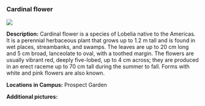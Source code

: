 ### Cardinal flower
![](http://www.astro.princeton.edu/~ruixu/fig/CardinalFlower.jpg)

**Description:** Cardinal flower  is a species of Lobelia native to the Americas. It is a perennial herbaceous plant that grows up to 1.2 m  tall and is found in wet places, streambanks, and swamps. The leaves are up to 20 cm  long and 5 cm  broad, lanceolate to oval, with a toothed margin. The flowers are usually vibrant red, deeply five-lobed, up to 4 cm across; they are produced in an erect raceme up to 70 cm tall during the summer to fall. Forms with white and pink flowers are also known.

**Locations in Campus:** Prospect Garden

**Additional pictures:**
